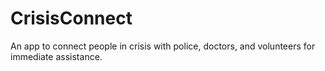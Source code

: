 # CrisisConnect
An app to connect people in crisis with police, doctors, and volunteers for immediate assistance.